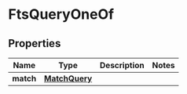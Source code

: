 

# FtsQueryOneOf


## Properties

| Name | Type | Description | Notes |
|------------ | ------------- | ------------- | -------------|
|**match** | [**MatchQuery**](MatchQuery.md) |  |  |



